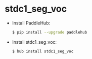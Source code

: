 # stdc1_seg_voc
* Install PaddleHub: 

    ```bash
    $ pip install --upgrade paddlehub
    ```

* Install stdc1_seg_voc: 

    ```bash
    $ hub install stdc1_seg_voc
    ```
